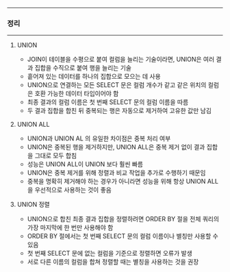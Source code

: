 -----
### 정리
-----
1. UNION
   - JOIN이 테이블을 수평으로 붙여 컬럼을 늘리는 기술이라면, UNION은 여러 결과 집합을 수직으로 붙여 행을 늘리는 기술
   - 흩어져 있는 데이터를 하나의 집합으로 모으는 데 사용
   - UNION으로 연결하는 모든 SELECT 문은 컬럼 개수가 같고 같은 위치의 컬럼은 호환 가능한 데이터 타입이어야 함
   - 최종 결과의 컬럼 이름은 첫 번째 SELECT 문의 컬럼 이름을 따름
   - 두 결과 집합을 합친 뒤 중복되는 행은 자동으로 제거하여 고유한 값만 남김

2. UNION ALL
   - UNION과 UNION AL 의 유일한 차이점은 중복 처리 여부
   - UNION은 중복된 행을 제거하지만, UNION ALL은 중복 제거 없이 결과 집합을 그대로 모두 합침
   - 성능은 UNION ALL이 UNION 보다 훨씬 빠름
   - UNION은 중복 제거를 위해 정렬과 비교 작업을 추가로 수행하기 때문임
   - 중복을 명확히 제거해야 하는 경우가 아니라면 성능을 위해 항상 UNION ALL을 우선적으로 사용하는 것이 좋음

3. UNION 정렬
   - UNION으로 합친 최종 결과 집합을 정렬하려면 ORDER BY 절을 전체 쿼리의 가장 마지막에 한 번만 사용해야 함
   - ORDER BY 절에서는 첫 번째 SELECT 문의 컬럼 이름이나 별칭만 사용할 수 있음
   - 첫 번째 SELECT 문에 없는 컬럼을 기준으로 정렬하면 오류가 발생
   - 서로 다른 이름의 컬럼을 합쳐 정렬할 때는 별칭을 사용하는 것을 권장
